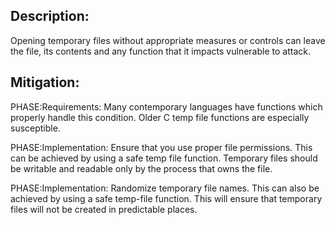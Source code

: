 ## Description:

Opening temporary files without appropriate measures or controls can leave the file, its contents and any function that it impacts vulnerable to attack.



## Mitigation:


PHASE:Requirements:
Many contemporary languages have functions which properly handle this condition. Older C temp file functions are especially susceptible.

PHASE:Implementation:
Ensure that you use proper file permissions. This can be achieved by using a safe temp file function. Temporary files should be writable and readable only by the process that owns the file.

PHASE:Implementation:
Randomize temporary file names. This can also be achieved by using a safe temp-file function. This will ensure that temporary files will not be created in predictable places.

